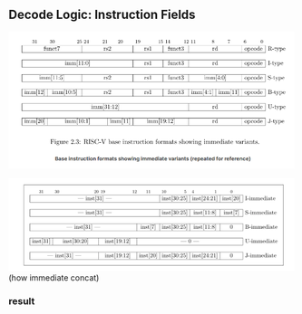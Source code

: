 
## Decode Logic: Instruction Fields
![alt text](image.png)

![alt text](image-1.png)
(how immediate concat)
### result

